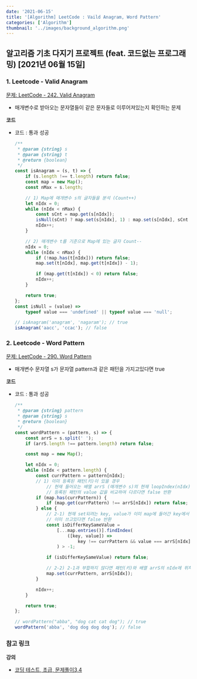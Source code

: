 ```yaml
---
date: '2021-06-15'
title: '[Algorithm] LeetCode : Vaild Anagram, Word Pattern'
categories: ['Algorithm']
thumbnail: '../images/background_algorithm.png'
---
```


## 알고리즘 기초 다지기 프로젝트 (feat. 코드없는 프로그래밍) [2021년 06월 15일]

### **1.** Leetcode - Valid Anagram

[문제: LeetCode - 242. Valid Anagram](https://leetcode.com/problems/valid-anagram/)

-   매개변수로 받아오는 문자열들이 같은 문자들로 이루어져있는지 확인하는 문제

**코드**

-   코드 : 통과 성공

    ```js
    /**
     * @param {string} s
     * @param {string} t
     * @return {boolean}
     */
    const isAnagram = (s, t) => {
        if (s.length !== t.length) return false;
        const map = new Map();
        const nMax = s.length;

        // 1) Map에 매개변수 s의 글자들을 분석 (Count++)
        let nIdx = 0;
        while (nIdx < nMax) {
            const sCnt = map.get(s[nIdx]);
            isNull(sCnt) ? map.set(s[nIdx], 1) : map.set(s[nIdx], sCnt + 1);
            nIdx++;
        }

        // 2) 매개변수 t를 기준으로 Map에 있는 글자 Count--
        nIdx = 0;
        while (nIdx < nMax) {
            if (!map.has(t[nIdx])) return false;
            map.set(t[nIdx], map.get(t[nIdx]) - 1);

            if (map.get(t[nIdx]) < 0) return false;
            nIdx++;
        }

        return true;
    };
    const isNull = (value) =>
        typeof value === 'undefined' || typeof value === 'null';

    // isAnagram('anagram', 'nagaram'); // true
    isAnagram('aacc', 'ccac'); // false
    ```

### **2.** Leetcode - Word Pattern

[문제: LeetCode - 290. Word Pattern](https://leetcode.com/problems/word-pattern/)

-   매개변수 문자열 s가 문자열 pattern과 같은 패턴을 가지고있다면 true

**코드**

-   코드 : 통과 성공

    ```js
    /**
     * @param {string} pattern
     * @param {string} s
     * @return {boolean}
     */
    const wordPattern = (pattern, s) => {
        const arrS = s.split(' ');
        if (arrS.length !== pattern.length) return false;

        const map = new Map();

        let nIdx = 0;
        while (nIdx < pattern.length) {
            const currPattern = pattern[nIdx];
            // 1) 이미 등록된 패턴(키)이 있을 경우
                // 현재 들어오는 배열 arrS (매개변수 s)의 현재 loopIndex(nIdx)에 위치한 아이템과
                // 등록된 패턴의 value 값을 비교하여 다르다면 false 반환
            if (map.has(currPattern)) {
                if (map.get(currPattern) !== arrS[nIdx]) return false;
            } else {
                // 2-1) 현재 set되려는 key, value가 이미 map에 들어간 key에서 같은 Value를 쓰고 있는지 체크
                // 이미 쓰고있다면 false 반환
                const isDifferKeySameValue =
                    [...map.entries()].findIndex(
                        ([key, value]) =>
                            key !== currPattern && value === arrS[nIdx],
                    ) > -1;

                if (isDifferKeySameValue) return false;

                // 2-2) 2-1과 부합하지 않다면 패턴(키)와 배열 arrS의 nIdx에 위치한 아이템(값)을 등록
                map.set(currPattern, arrS[nIdx]);
            }

            nIdx++;
        }

        return true;
    };

    // wordPattern("abba", "dog cat cat dog"); // true
    wordPattern('abba', 'dog dog dog dog'); // false
    ```

### **참고 링크**

**강의**

-   [코딩 테스트, 초급, 문제풀이3,4](https://youtu.be/YnNjM-PVtwg)
